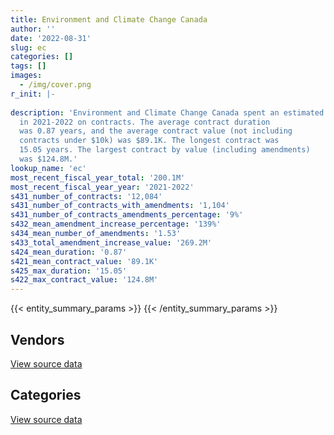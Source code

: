 ```yaml
---
title: Environment and Climate Change Canada
author: ''
date: '2022-08-31'
slug: ec
categories: []
tags: []
images:
  - /img/cover.png
r_init: |-
  
description: 'Environment and Climate Change Canada spent an estimated $200.1M
  in 2021-2022 on contracts. The average contract duration
  was 0.87 years, and the average contract value (not including
  contracts under $10k) was $89.1K. The longest contract was
  15.05 years. The largest contract by value (including amendments)
  was $124.8M.'
lookup_name: 'ec'
most_recent_fiscal_year_total: '200.1M'
most_recent_fiscal_year_year: '2021-2022'
s431_number_of_contracts: '12,084'
s431_number_of_contracts_with_amendments: '1,104'
s431_number_of_contracts_amendments_percentage: '9%'
s432_mean_amendment_increase_percentage: '139%'
s434_mean_number_of_amendments: '1.53'
s433_total_amendment_increase_value: '269.2M'
s424_mean_duration: '0.87'
s421_mean_contract_value: '89.1K'
s425_max_duration: '15.05'
s422_max_contract_value: '124.8M'
---
```


<script src="/rmarkdown-libs/htmlwidgets/htmlwidgets.js"></script>
<link href="/rmarkdown-libs/datatables-css/datatables-crosstalk.css" rel="stylesheet" />
<script src="/rmarkdown-libs/datatables-binding/datatables.js"></script>
<script src="/rmarkdown-libs/jquery/jquery-3.6.0.min.js"></script>
<link href="/rmarkdown-libs/dt-core-bootstrap/css/dataTables.bootstrap.min.css" rel="stylesheet" />
<link href="/rmarkdown-libs/dt-core-bootstrap/css/dataTables.bootstrap.extra.css" rel="stylesheet" />
<script src="/rmarkdown-libs/dt-core-bootstrap/js/jquery.dataTables.min.js"></script>
<script src="/rmarkdown-libs/dt-core-bootstrap/js/dataTables.bootstrap.min.js"></script>
<link href="/rmarkdown-libs/crosstalk/css/crosstalk.min.css" rel="stylesheet" />
<script src="/rmarkdown-libs/crosstalk/js/crosstalk.min.js"></script>
<script src="/rmarkdown-libs/htmlwidgets/htmlwidgets.js"></script>
<link href="/rmarkdown-libs/datatables-css/datatables-crosstalk.css" rel="stylesheet" />
<script src="/rmarkdown-libs/datatables-binding/datatables.js"></script>
<script src="/rmarkdown-libs/jquery/jquery-3.6.0.min.js"></script>
<link href="/rmarkdown-libs/dt-core-bootstrap/css/dataTables.bootstrap.min.css" rel="stylesheet" />
<link href="/rmarkdown-libs/dt-core-bootstrap/css/dataTables.bootstrap.extra.css" rel="stylesheet" />
<script src="/rmarkdown-libs/dt-core-bootstrap/js/jquery.dataTables.min.js"></script>
<script src="/rmarkdown-libs/dt-core-bootstrap/js/dataTables.bootstrap.min.js"></script>
<link href="/rmarkdown-libs/crosstalk/css/crosstalk.min.css" rel="stylesheet" />
<script src="/rmarkdown-libs/crosstalk/js/crosstalk.min.js"></script>

{{< entity_summary_params >}}
{{< /entity_summary_params >}}

## Vendors

<div id="htmlwidget-1" style="width:100%;height:auto;" class="datatables html-widget"></div>
<script type="application/json" data-for="htmlwidget-1">{"x":{"style":"bootstrap","filter":"none","vertical":false,"data":[["<a href=\"/vendors/1320376_ontario/\">1320376 Ontario<\/a>","<a href=\"/vendors/ab_sciex/\">AB Sciex<\/a>","<a href=\"/vendors/acart_communications/\">Acart Communications<\/a>","<a href=\"/vendors/acklands_grainger/\">Acklands Grainger<\/a>","<a href=\"/vendors/adapt_pharma_canada/\">Adapt Pharma Canada<\/a>","<a href=\"/vendors/adga_group/\">ADGA Group<\/a>","<a href=\"/vendors/advanced_business_interiors/\">Advanced Business Interiors<\/a>","<a href=\"/vendors/advanced_chippewa_technologies/\">Advanced Chippewa Technologies<\/a>","<a href=\"/vendors/aecom/\">AECOM<\/a>","<a href=\"/vendors/aeropro/\">Aeropro<\/a>","<a href=\"/vendors/agilent/\">Agilent<\/a>","<a href=\"/vendors/ainsworth/\">Ainsworth<\/a>","<a href=\"/vendors/air_liquide_canada/\">Air Liquide Canada<\/a>","<a href=\"/vendors/air_tindi/\">Air Tindi<\/a>","<a href=\"/vendors/alliance_engineering_construction/\">Alliance Engineering Construction<\/a>","<a href=\"/vendors/alpine_helicopters/\">Alpine Helicopters<\/a>","<a href=\"/vendors/als_canada/\">ALS Canada<\/a>","<a href=\"/vendors/altis_human_resources/\">Altis Human Resources<\/a>","<a href=\"/vendors/ameresco_canada/\">Ameresco Canada<\/a>","<a href=\"/vendors/anchor_qea/\">Anchor QEA<\/a>","<a href=\"/vendors/aon_reed_stenhouse/\">Aon Reed Stenhouse<\/a>","<a href=\"/vendors/arcadis_canada/\">Arcadis Canada<\/a>","<a href=\"/vendors/artemp_personnel_services/\">Artemp Personnel Services<\/a>","<a href=\"/vendors/associated_engineering/\">Associated Engineering<\/a>","<a href=\"/vendors/atco/\">ATCO<\/a>","<a href=\"/vendors/atlantic_business_interiors/\">Atlantic Business Interiors<\/a>","<a href=\"/vendors/ats_services/\">ATS Services<\/a>","<a href=\"/vendors/avi_spl_canada/\">AVI SPL Canada<\/a>","<a href=\"/vendors/avjet_holding/\">AVJET Holding<\/a>","<a href=\"/vendors/axys_technologies/\">AXYS Technologies<\/a>","<a href=\"/vendors/bdo_canada/\">BDO Canada<\/a>","<a href=\"/vendors/beckman_coulter_canada/\">Beckman Coulter Canada<\/a>","<a href=\"/vendors/bell_canada/\">Bell Canada<\/a>","<a href=\"/vendors/black_mcdonald/\">Black McDonald<\/a>","<a href=\"/vendors/bombardier/\">Bombardier<\/a>","<a href=\"/vendors/bouthillette_parizeau/\">Bouthillette Parizeau<\/a>","<a href=\"/vendors/brandt_tractor/\">Brandt Tractor<\/a>","<a href=\"/vendors/bruker/\">Bruker<\/a>","<a href=\"/vendors/bureau_veritas/\">Bureau Veritas<\/a>","<a href=\"/vendors/c_core/\">C Core<\/a>","<a href=\"/vendors/cache_computer_consulting/\">Cache Computer Consulting<\/a>","<a href=\"/vendors/calian/\">Calian<\/a>","<a href=\"/vendors/campbell_scientific_canada/\">Campbell Scientific Canada<\/a>","<a href=\"/vendors/canada_post/\">Canada Post<\/a>","<a href=\"/vendors/canadian_corps_of_commissionaires/\">Canadian Corps of Commissionaires<\/a>","<a href=\"/vendors/canadian_helicopters/\">Canadian Helicopters<\/a>","<a href=\"/vendors/canadian_north/\">Canadian North<\/a>","<a href=\"/vendors/canadian_standards_association/\">Canadian Standards Association<\/a>","<a href=\"/vendors/canon/\">Canon<\/a>","<a href=\"/vendors/cansel_survey_equipment/\">Cansel Survey Equipment<\/a>","<a href=\"/vendors/carleton_university/\">Carleton University<\/a>","<a href=\"/vendors/carmichael_engineering/\">Carmichael Engineering<\/a>","<a href=\"/vendors/cbci_telecom/\">CBCI Telecom<\/a>","<a href=\"/vendors/cbcl/\">CBCL<\/a>","<a href=\"/vendors/cdw_canada/\">CDW Canada<\/a>","<a href=\"/vendors/ch2m_hill_canada/\">CH2M Hill Canada<\/a>","<a href=\"/vendors/charron_human_resources/\">Charron Human Resources<\/a>","<a href=\"/vendors/chubb_edwards/\">Chubb Edwards<\/a>","<a href=\"/vendors/cima/\">CIMA<\/a>","<a href=\"/vendors/cision_canada/\">Cision Canada<\/a>","<a href=\"/vendors/cistel_technology/\">Cistel Technology<\/a>","<a href=\"/vendors/coco_paving/\">Coco Paving<\/a>","<a href=\"/vendors/commpower/\">CommPower<\/a>","<a href=\"/vendors/compagnie_amplexor_canada/\">Compagnie Amplexor Canada<\/a>","<a href=\"/vendors/compucom_canada/\">Compucom Canada<\/a>","<a href=\"/vendors/compugen/\">Compugen<\/a>","<a href=\"/vendors/concept_controls/\">Concept Controls<\/a>","<a href=\"/vendors/contract_community/\">Contract Community<\/a>","<a href=\"/vendors/convergint_technologies/\">Convergint Technologies<\/a>","<a href=\"/vendors/coradix_technology_consulting/\">Coradix Technology Consulting<\/a>","<a href=\"/vendors/cossette_communications/\">Cossette Communications<\/a>","<a href=\"/vendors/cpcs_transcom/\">CPCS Transcom<\/a>","<a href=\"/vendors/csdc_systems/\">CSDC Systems<\/a>","<a href=\"/vendors/cummins_canada/\">Cummins Canada<\/a>","<a href=\"/vendors/d_doyle_installations/\">D Doyle Installations<\/a>","<a href=\"/vendors/dalhousie_university/\">Dalhousie University<\/a>","<a href=\"/vendors/dasco_equipment/\">DASCO Equipment<\/a>","<a href=\"/vendors/data_communications_management/\">Data Communications Management<\/a>","<a href=\"/vendors/dbc_marine_safety_systems/\">DBC Marine Safety Systems<\/a>","<a href=\"/vendors/decisive_group/\">Decisive Group<\/a>","<a href=\"/vendors/dell_computer/\">Dell Computer<\/a>","<a href=\"/vendors/deloitte/\">Deloitte<\/a>","<a href=\"/vendors/dillon_consulting/\">Dillon Consulting<\/a>","<a href=\"/vendors/donna_cona/\">Donna Cona<\/a>","<a href=\"/vendors/dynabook_canada/\">Dynabook Canada<\/a>","<a href=\"/vendors/dynamic_personnel_consultants/\">Dynamic Personnel Consultants<\/a>","<a href=\"/vendors/ebsco_canada/\">EBSCO Canada<\/a>","<a href=\"/vendors/ecole_de_langues_abce/\">Ecole De Langues Abce<\/a>","<a href=\"/vendors/ecole_de_langues_la_cite/\">Ecole De Langues La Cite<\/a>","<a href=\"/vendors/ekos_research_associates/\">Ekos Research Associates<\/a>","<a href=\"/vendors/elsevier/\">Elsevier<\/a>","<a href=\"/vendors/emergent_biosolutions/\">Emergent Biosolutions<\/a>","<a href=\"/vendors/englobe/\">Englobe<\/a>","<a href=\"/vendors/environics_research_group/\">Environics Research Group<\/a>","<a href=\"/vendors/ernst_young/\">Ernst Young<\/a>","<a href=\"/vendors/esri/\">ESRI<\/a>","<a href=\"/vendors/excel_human_resources/\">Excel Human Resources<\/a>","<a href=\"/vendors/exp_services/\">EXP Services<\/a>","<a href=\"/vendors/facca/\">Facca<\/a>","<a href=\"/vendors/factiva/\">Factiva<\/a>","<a href=\"/vendors/fast_forward_french/\">Fast Forward French<\/a>","<a href=\"/vendors/fast_track_staffing/\">Fast Track Staffing<\/a>","<a href=\"/vendors/fca_canada/\">FCA Canada<\/a>","<a href=\"/vendors/federal_express_canada/\">Federal Express Canada<\/a>","<a href=\"/vendors/felix_technology/\">Felix Technology<\/a>","<a href=\"/vendors/fia_group/\">Fia Group<\/a>","<a href=\"/vendors/flight_fuels/\">Flight Fuels<\/a>","<a href=\"/vendors/flynn_canada/\">Flynn Canada<\/a>","<a href=\"/vendors/fmc_professionals/\">FMC Professionals<\/a>","<a href=\"/vendors/ford_motor_company/\">Ford Motor Company<\/a>","<a href=\"/vendors/francis_canada_truck_centre/\">Francis Canada Truck Centre<\/a>","<a href=\"/vendors/gartner/\">Gartner<\/a>","<a href=\"/vendors/gateway_mechanical_services/\">Gateway Mechanical Services<\/a>","<a href=\"/vendors/gc_strategies/\">GC Strategies<\/a>","<a href=\"/vendors/general_dynamics/\">General Dynamics<\/a>","<a href=\"/vendors/general_motors/\">General Motors<\/a>","<a href=\"/vendors/genome_quebec/\">Genome Quebec<\/a>","<a href=\"/vendors/getinge_canada/\">Getinge Canada<\/a>","<a href=\"/vendors/gfl_environmental/\">GFL Environmental<\/a>","<a href=\"/vendors/ghd/\">GHD<\/a>","<a href=\"/vendors/gilmore_reproductions/\">Gilmore Reproductions<\/a>","<a href=\"/vendors/global_knowledge/\">Global Knowledge<\/a>","<a href=\"/vendors/global_total_office/\">Global Total Office<\/a>","<a href=\"/vendors/global_upholstery/\">Global Upholstery<\/a>","<a href=\"/vendors/golder_associates/\">Golder Associates<\/a>","<a href=\"/vendors/goss_gilroy/\">Goss Gilroy<\/a>","<a href=\"/vendors/graw_radiosondes/\">Graw Radiosondes<\/a>","<a href=\"/vendors/graybridge_international_consulting/\">Graybridge International Consulting<\/a>","<a href=\"/vendors/great_slave_helicopters/\">Great Slave Helicopters<\/a>","<a href=\"/vendors/harnois_energies/\">Harnois Energies<\/a>","<a href=\"/vendors/hatch/\">Hatch<\/a>","<a href=\"/vendors/hemmera_envirochem/\">Hemmera Envirochem<\/a>","<a href=\"/vendors/hercules_slr/\">Hercules SLR<\/a>","<a href=\"/vendors/hexagon/\">Hexagon<\/a>","<a href=\"/vendors/holland_college/\">Holland College<\/a>","<a href=\"/vendors/honeywell/\">Honeywell<\/a>","<a href=\"/vendors/hoskin_scientific/\">Hoskin Scientific<\/a>","<a href=\"/vendors/houle_electric/\">Houle Electric<\/a>","<a href=\"/vendors/hypertec/\">Hypertec<\/a>","<a href=\"/vendors/i4c_information_technology/\">I4C Information Technology<\/a>","<a href=\"/vendors/ibiska_telecom/\">Ibiska Telecom<\/a>","<a href=\"/vendors/iceberg_networks/\">Iceberg Networks<\/a>","<a href=\"/vendors/ihs_global/\">IHS Global<\/a>","<a href=\"/vendors/illumina_canada/\">Illumina Canada<\/a>","<a href=\"/vendors/info_tech_research_group/\">Info Tech Research Group<\/a>","<a href=\"/vendors/integra_networks/\">Integra Networks<\/a>","<a href=\"/vendors/iron_mountain/\">Iron Mountain<\/a>","<a href=\"/vendors/it_net_consultants/\">IT NET Consultants<\/a>","<a href=\"/vendors/itex/\">ITEX<\/a>","<a href=\"/vendors/j_l_richards_associates/\">J L Richards Associates<\/a>","<a href=\"/vendors/john_wiley_sons/\">John Wiley Sons<\/a>","<a href=\"/vendors/joseph_elie/\">Joseph Elie<\/a>","<a href=\"/vendors/kenn_borek_air/\">Kenn Borek Air<\/a>","<a href=\"/vendors/keystone_environmental/\">Keystone Environmental<\/a>","<a href=\"/vendors/keystone_supplies_international/\">Keystone Supplies International<\/a>","<a href=\"/vendors/konica_minolta_business_solutions/\">Konica Minolta Business Solutions<\/a>","<a href=\"/vendors/kontzamanis_graumann_smith/\">Kontzamanis Graumann Smith<\/a>","<a href=\"/vendors/kubota_canada/\">Kubota Canada<\/a>","<a href=\"/vendors/kwc_architects/\">Kwc Architects<\/a>","<a href=\"/vendors/kyndryl_canada/\">Kyndryl Canada<\/a>","<a href=\"/vendors/l3harris/\">L3Harris<\/a>","<a href=\"/vendors/language_research_development_group/\">Language Research Development Group<\/a>","<a href=\"/vendors/lansdowne_technologies/\">Lansdowne Technologies<\/a>","<a href=\"/vendors/laurentian_technologies/\">Laurentian Technologies<\/a>","<a href=\"/vendors/leonardo/\">Leonardo<\/a>","<a href=\"/vendors/les_entreprises_p_e_c/\">Les Entreprises P E C<\/a>","<a href=\"/vendors/levitt_safety/\">Levitt Safety<\/a>","<a href=\"/vendors/lexisnexis_canada/\">LexisNexis Canada<\/a>","<a href=\"/vendors/liebherr_canada/\">Liebherr Canada<\/a>","<a href=\"/vendors/life_technologies/\">Life Technologies<\/a>","<a href=\"/vendors/like_10/\">Like 10<\/a>","<a href=\"/vendors/lionbridge/\">Lionbridge<\/a>","<a href=\"/vendors/lloyd_libke_law_enforcement_sales/\">Lloyd Libke Law Enforcement Sales<\/a>","<a href=\"/vendors/logistik_unicorp/\">Logistik Unicorp<\/a>","<a href=\"/vendors/lowe_martin_company/\">Lowe Martin Company<\/a>","<a href=\"/vendors/lumina_it/\">Lumina IT<\/a>","<a href=\"/vendors/luxton_construction/\">Luxton Construction<\/a>","<a href=\"/vendors/m_d_charlton/\">M D Charlton<\/a>","<a href=\"/vendors/macdonald_dettwiler_and_associates/\">Macdonald Dettwiler and Associates<\/a>","<a href=\"/vendors/manitoba_hydro/\">Manitoba Hydro<\/a>","<a href=\"/vendors/maplesoft_consulting/\">Maplesoft Consulting<\/a>","<a href=\"/vendors/maritime_fence/\">Maritime Fence<\/a>","<a href=\"/vendors/maxsys_staffing_and_consulting/\">Maxsys Staffing and Consulting<\/a>","<a href=\"/vendors/mccolman_sons_demolition/\">McColman Sons Demolition<\/a>","<a href=\"/vendors/mcelhanney_associates/\">McElhanney Associates<\/a>","<a href=\"/vendors/mdos_consulting/\">MDOS Consulting<\/a>","<a href=\"/vendors/media_q/\">Media Q<\/a>","<a href=\"/vendors/mercury_marine/\">Mercury Marine<\/a>","<a href=\"/vendors/messa_computing/\">Messa Computing<\/a>","<a href=\"/vendors/metocean_telematics/\">Metocean Telematics<\/a>","<a href=\"/vendors/mgis/\">MGIS<\/a>","<a href=\"/vendors/michael_wager_consulting/\">Michael Wager Consulting<\/a>","<a href=\"/vendors/microsoft_canada/\">Microsoft Canada<\/a>","<a href=\"/vendors/mid_canada_mod_center/\">Mid Canada Mod Center<\/a>","<a href=\"/vendors/millbrook_tactical/\">Millbrook Tactical<\/a>","<a href=\"/vendors/mindwire_systems/\">Mindwire Systems<\/a>","<a href=\"/vendors/mishkumi_technologies/\">Mishkumi Technologies<\/a>","<a href=\"/vendors/mitsubishi_motor_sales/\">Mitsubishi Motor Sales<\/a>","<a href=\"/vendors/mnp/\">MNP<\/a>","<a href=\"/vendors/mobile_resource_group/\">Mobile Resource Group<\/a>","<a href=\"/vendors/moerae_solutions/\">Moerae Solutions<\/a>","<a href=\"/vendors/morrison_hershfield/\">Morrison Hershfield<\/a>","<a href=\"/vendors/motorola_solutions_canada/\">Motorola Solutions Canada<\/a>","<a href=\"/vendors/mustang_helicopters/\">Mustang Helicopters<\/a>","<a href=\"/vendors/nadine_international/\">Nadine International<\/a>","<a href=\"/vendors/nations_translation_group/\">Nations Translation Group<\/a>","<a href=\"/vendors/nav_canada/\">NAV Canada<\/a>","<a href=\"/vendors/nimble_information_strategies/\">Nimble Information Strategies<\/a>","<a href=\"/vendors/nisha_techonologies/\">Nisha Techonologies<\/a>","<a href=\"/vendors/northern_micro/\">Northern Micro<\/a>","<a href=\"/vendors/nova_networks/\">Nova Networks<\/a>","<a href=\"/vendors/nua_office/\">NUA Office<\/a>","<a href=\"/vendors/ogilvy_montreal/\">Ogilvy Montreal<\/a>","<a href=\"/vendors/onx_enterprise_solutions/\">OnX Enterprise Solutions<\/a>","<a href=\"/vendors/oproma/\">Oproma<\/a>","<a href=\"/vendors/oracle_canada/\">Oracle Canada<\/a>","<a href=\"/vendors/orangutech/\">Orangutech<\/a>","<a href=\"/vendors/oxford_economics_usa/\">Oxford Economics USA<\/a>","<a href=\"/vendors/pacwill_environmental/\">Pacwill Environmental<\/a>","<a href=\"/vendors/paladin_group/\">Paladin Group<\/a>","<a href=\"/vendors/parsons_canada/\">Parsons Canada<\/a>","<a href=\"/vendors/pepco/\">Pepco<\/a>","<a href=\"/vendors/phaselock_systems_international/\">Phaselock Systems International<\/a>","<a href=\"/vendors/pitney_bowes/\">Pitney Bowes<\/a>","<a href=\"/vendors/pleiad_canada/\">Pleiad Canada<\/a>","<a href=\"/vendors/polaris_industries/\">Polaris Industries<\/a>","<a href=\"/vendors/port_of_spain_holdings/\">Port of Spain Holdings<\/a>","<a href=\"/vendors/portage_personnel/\">Portage Personnel<\/a>","<a href=\"/vendors/pra/\">PRA<\/a>","<a href=\"/vendors/pricewaterhouse_coopers/\">Pricewaterhouse Coopers<\/a>","<a href=\"/vendors/printers_plus/\">Printers Plus<\/a>","<a href=\"/vendors/procom_consultants/\">Procom Consultants<\/a>","<a href=\"/vendors/prologic_systems/\">Prologic Systems<\/a>","<a href=\"/vendors/proquest/\">ProQuest<\/a>","<a href=\"/vendors/prosci_canada/\">Prosci Canada<\/a>","<a href=\"/vendors/protak_consulting_group/\">Protak Consulting Group<\/a>","<a href=\"/vendors/purespirit_solutions/\">PureSpirIT Solutions<\/a>","<a href=\"/vendors/qiagen/\">QIAGEN<\/a>","<a href=\"/vendors/qmr/\">QMR<\/a>","<a href=\"/vendors/quantum_management_services/\">Quantum Management Services<\/a>","<a href=\"/vendors/queen_s_university/\">Queen’s University<\/a>","<a href=\"/vendors/quinan_construction/\">Quinan Construction<\/a>","<a href=\"/vendors/quintet_consulting/\">Quintet Consulting<\/a>","<a href=\"/vendors/r_r_international_translation/\">R R International Translation<\/a>","<a href=\"/vendors/r2i/\">R2I<\/a>","<a href=\"/vendors/rampart_international/\">Rampart International<\/a>","<a href=\"/vendors/randstad/\">Randstad<\/a>","<a href=\"/vendors/raymond_chabot_grant_thornton/\">Raymond Chabot Grant Thornton<\/a>","<a href=\"/vendors/raytheon/\">Raytheon<\/a>","<a href=\"/vendors/republic_architecture/\">Republic Architecture<\/a>","<a href=\"/vendors/rhea/\">RHEA<\/a>","<a href=\"/vendors/ricoh/\">Ricoh<\/a>","<a href=\"/vendors/riggs_engineering/\">Riggs Engineering<\/a>","<a href=\"/vendors/risk_sciences_international/\">Risk Sciences International<\/a>","<a href=\"/vendors/rohde_schwarz_canada/\">Rohde Schwarz Canada<\/a>","<a href=\"/vendors/rondar/\">Rondar<\/a>","<a href=\"/vendors/samson_associes/\">Samson Associes<\/a>","<a href=\"/vendors/sas_institute/\">SAS Institute<\/a>","<a href=\"/vendors/selex/\">Selex<\/a>","<a href=\"/vendors/sgs_axys_analytical_services/\">SGS Axys Analytical Services<\/a>","<a href=\"/vendors/sharp_electronics/\">Sharp Electronics<\/a>","<a href=\"/vendors/shi_canada/\">SHI Canada<\/a>","<a href=\"/vendors/si_systems/\">SI Systems<\/a>","<a href=\"/vendors/sierra_systems_group/\">Sierra Systems Group<\/a>","<a href=\"/vendors/simex_defence/\">Simex Defence<\/a>","<a href=\"/vendors/skillsoft_canada/\">Skillsoft Canada<\/a>","<a href=\"/vendors/slr_consulting_canada/\">SLR Consulting Canada<\/a>","<a href=\"/vendors/snc_lavalin/\">SNC Lavalin<\/a>","<a href=\"/vendors/softchoice/\">Softchoice<\/a>","<a href=\"/vendors/softsim_technologies/\">Softsim Technologies<\/a>","<a href=\"/vendors/solotech/\">Solotech<\/a>","<a href=\"/vendors/stantec/\">Stantec<\/a>","<a href=\"/vendors/steris_canada/\">STERIS Canada<\/a>","<a href=\"/vendors/stratos/\">Stratos<\/a>","<a href=\"/vendors/subaru_canada/\">Subaru Canada<\/a>","<a href=\"/vendors/summit_canada_distributors/\">Summit Canada Distributors<\/a>","<a href=\"/vendors/suncor_energy/\">Suncor Energy<\/a>","<a href=\"/vendors/supremex/\">SupremeX<\/a>","<a href=\"/vendors/sutherland_excavating/\">Sutherland Excavating<\/a>","<a href=\"/vendors/systematix_solutions/\">Systematix Solutions<\/a>","<a href=\"/vendors/systemscope/\">Systemscope<\/a>","<a href=\"/vendors/tag_hr/\">Tag HR<\/a>","<a href=\"/vendors/taligent_consulting/\">Taligent Consulting<\/a>","<a href=\"/vendors/teknion/\">Teknion<\/a>","<a href=\"/vendors/teksystems_canada/\">Teksystems Canada<\/a>","<a href=\"/vendors/telecom_computer_services/\">Telecom Computer Services<\/a>","<a href=\"/vendors/tenaquip/\">Tenaquip<\/a>","<a href=\"/vendors/teramach_technologies/\">Teramach Technologies<\/a>","<a href=\"/vendors/tetra_tech/\">Tetra Tech<\/a>","<a href=\"/vendors/the_aim_group/\">The AIM Group<\/a>","<a href=\"/vendors/the_halifax_group/\">The Halifax Group<\/a>","<a href=\"/vendors/the_mathworks/\">The Mathworks<\/a>","<a href=\"/vendors/the_right_door_consulting/\">The Right Door Consulting<\/a>","<a href=\"/vendors/the_vcan_group/\">The VCAN Group<\/a>","<a href=\"/vendors/thermo_fisher_scientific/\">Thermo Fisher Scientific<\/a>","<a href=\"/vendors/thomas_schmidt/\">Thomas Schmidt<\/a>","<a href=\"/vendors/thyssenkrupp_elevator/\">Thyssenkrupp Elevator<\/a>","<a href=\"/vendors/tiree/\">Tiree<\/a>","<a href=\"/vendors/titan_boats/\">Titan Boats<\/a>","<a href=\"/vendors/toromont/\">Toromont<\/a>","<a href=\"/vendors/totem_offisource/\">Totem Offisource<\/a>","<a href=\"/vendors/toure_cleaning_services/\">Toure Cleaning Services<\/a>","<a href=\"/vendors/toyota/\">Toyota<\/a>","<a href=\"/vendors/transwest_air/\">Transwest Air<\/a>","<a href=\"/vendors/trm_technologies/\">TRM Technologies<\/a>","<a href=\"/vendors/tundra_technical_solutions/\">Tundra Technical Solutions<\/a>","<a href=\"/vendors/turtle_island_staffing/\">Turtle Island Staffing<\/a>","<a href=\"/vendors/tyco_integrated_fire_security/\">Tyco Integrated Fire Security<\/a>","<a href=\"/vendors/united_rentals_of_canada/\">United Rentals of Canada<\/a>","<a href=\"/vendors/universal_helicopters/\">Universal Helicopters<\/a>","<a href=\"/vendors/universite_laval/\">Universite Laval<\/a>","<a href=\"/vendors/university_of_alberta/\">University of Alberta<\/a>","<a href=\"/vendors/university_of_british_columbia/\">University of British Columbia<\/a>","<a href=\"/vendors/university_of_calgary/\">University of Calgary<\/a>","<a href=\"/vendors/university_of_guelph/\">University of Guelph<\/a>","<a href=\"/vendors/university_of_new_brunswick/\">University of New Brunswick<\/a>","<a href=\"/vendors/university_of_ottawa/\">University of Ottawa<\/a>","<a href=\"/vendors/university_of_regina/\">University of Regina<\/a>","<a href=\"/vendors/university_of_saskatchewan/\">University of Saskatchewan<\/a>","<a href=\"/vendors/university_of_toronto/\">University of Toronto<\/a>","<a href=\"/vendors/university_of_waterloo/\">University of Waterloo<\/a>","<a href=\"/vendors/university_of_western_ontario/\">University of Western Ontario<\/a>","<a href=\"/vendors/vaisala_canada/\">Vaisala Canada<\/a>","<a href=\"/vendors/veritaaq_technology_house/\">Veritaaq Technology House<\/a>","<a href=\"/vendors/vwr_international/\">VWR International<\/a>","<a href=\"/vendors/waste_management_of_canada/\">Waste Management of Canada<\/a>","<a href=\"/vendors/waters/\">Waters<\/a>","<a href=\"/vendors/wesco_distribution_canada/\">WESCO Distribution Canada<\/a>","<a href=\"/vendors/westower_communications/\">WesTower Communications<\/a>","<a href=\"/vendors/wilco_contractors_southwest/\">Wilco Contractors Southwest<\/a>","<a href=\"/vendors/wolters_kluwer/\">Wolters Kluwer<\/a>","<a href=\"/vendors/workdynamics_technologies/\">WorkDynamics Technologies<\/a>","<a href=\"/vendors/wsp/\">WSP<\/a>","<a href=\"/vendors/xerox/\">Xerox<\/a>","<a href=\"/vendors/yamaha_motors_canada/\">Yamaha Motors Canada<\/a>","<a href=\"/vendors/zodiac_hurricane_technologies/\">Zodiac Hurricane Technologies<\/a>"],[24916.5,126962.18,218516.64,36046.88,15866.55,82070.74,null,583417.03,945015.59,null,1068218.64,19179.45,131088.78,644363.42,null,3802.57,132352.97,9669.47,null,null,23014.05,8996,79750.43,null,932612.37,null,2003045.74,65359.25,null,747730.12,306500.55,89830.66,295234.78,1194337.27,24732.98,19576.18,null,115139.85,56926.05,12947.97,null,24928.21,1051698.32,205061.04,532460.1,393145.69,24395.5,null,1013525.66,47464.59,70250.07,null,111996.22,44690.78,2381598.38,null,null,51793.35,15941.08,15755.24,37786.63,21809,980779.78,null,14700.1,null,null,18873.15,null,null,1386585.59,null,15109.43,386224.97,64623.5,null,144423.72,10449.08,null,null,15029.53,684731.29,null,null,null,449549.58,45128.07,33242.95,114966.69,null,323817.65,null,null,44120.83,null,849153.27,2040063.21,39971.06,null,null,48545.83,207736.06,39819.33,null,284414.13,535224.37,64619.94,null,null,null,120969.55,386398.71,5245.21,61511.63,null,null,11486,11721.79,23504,null,null,45702.85,null,33479.48,157774.63,null,2423822.3,42203.03,14855.4,20160,86231.25,null,11100.69,55128.85,null,270467.55,1287067.93,null,248720.66,231413.07,null,null,149290.73,27769.77,61224.19,266643.91,117716.86,90068.56,23521.35,null,null,19983.75,12913.26,24496.5,171795.98,45597.7,null,null,72225.48,null,153443.98,188229.03,null,null,18470677.4,null,null,null,5535.87,23359.91,null,218313.16,22218.64,114309.29,null,206972.5,null,null,8064,null,589814.06,null,37524.41,null,34674.15,242731.57,54959.08,29693.3,null,278032.28,null,null,506414.67,null,null,189413.11,53394.08,null,null,273921.46,1482351.73,44040.99,11144.34,857.19,null,null,null,78951.26,517044.31,205462.76,73616.7,65875.88,null,null,97098.95,null,2787.22,903168.15,1399931.17,93345.66,null,null,null,3770.54,null,12235.15,null,111785.04,57527.6,25000,49435.96,null,1470.19,10110.38,null,null,null,12625.92,124281.57,null,42831.12,null,null,null,null,115828.48,37479.16,141721.06,52500,52453.26,null,78925.59,137361.68,218264.88,null,587869.27,105546.36,86225.61,12270432.18,864076.73,5979.1,24998.32,74434.82,11228.53,36555.5,48046.33,null,392711.09,48065.45,50550.66,null,82521.61,23961.76,76744,30151.85,24097.25,null,16273.08,null,1192458.75,84457.91,959357.86,236078.88,93759.41,837682.87,33773.05,null,357682.06,null,null,302542.35,50025.97,null,14486.85,843943,23569.88,28113.23,88341.43,null,277771.86,73606.59,311539.19,123483.41,null,428756.13,110625.79,130548.24,null,null,null,79541.61,171815.03,20000,24900.03,105837.89,28085.3,166970.84,43743.75,59727.08,120117.78,97722.86,63466.5,993908.28,33309.89,93750.57,29927.53,921472.59,21470,133217.96,null,440.52,14405.93,107853.89,129988.91,null,null],[14096.75,556500.48,101454.16,23401.95,null,83231.65,104506.28,27885.49,35190,174509.08,2534386.53,23946.32,314562.95,792245.29,null,22447.43,276032.5,85581.91,15262.91,39249.88,30820.55,null,null,160039.08,936077.69,68984.47,1830201.44,11330.08,null,1486179.69,491197.69,null,296043.64,34445.17,null,31583.82,null,34557.78,16051.65,14110.72,null,24285.92,815869.82,279287.89,4048812.75,1428922.27,null,null,949436.13,41926.73,48839.76,1761.51,null,17240.51,157687.25,16400.6,90487.5,12075,22515.15,118575.97,131713.38,null,1063678.46,null,null,null,14030.76,11635.36,null,15146.47,1331883.22,28718.46,28109.9,389276.01,64800.55,24261.1,347295.68,null,null,null,11178.11,202203.02,102881.63,null,null,12592.5,145791.97,34733.17,277370.07,36740.61,463904.12,null,null,26124.17,null,1524910.42,2470877.8,null,160460,null,10746.67,118558.53,79807.83,null,240835.77,59652.38,17465.18,null,25150.78,1126308.79,null,397817.09,5259.58,310929.6,168779.69,41658.89,10231.63,10162.86,null,null,null,19499.76,null,39652.08,7080.46,6157.99,2340277.25,15828.47,514039.54,14716.8,null,null,88046.41,60175.77,null,null,2363001.12,null,217895.86,170332.39,43438.99,28743.75,56964.55,601158.14,33572.7,null,198640,90315.32,null,null,null,884308.5,12018.78,12518.1,7183.67,75246.21,null,null,null,null,null,295653.99,null,73972.97,18509449.66,24144.75,5332.16,null,621.84,null,null,315908.52,null,114622.46,null,55719.28,null,16872.62,51640.23,null,591429.98,13524,73291.36,null,12600,244737.62,55515.63,null,null,247548.85,35842.72,null,3041689.35,24689.87,21000,null,null,null,21000,479690.21,1894063.66,65326.78,159447.32,81679.11,null,null,null,103887.2,561939.47,126161.02,30295.27,null,null,null,97364.98,399697.14,67306.88,909420.4,1867011.81,23689.78,24973,null,85240.11,null,null,null,null,70058.15,262758.04,24203.47,4723.36,247664.35,26704.96,12321.63,null,null,153487.27,12018.25,215420.66,35817.01,110071.81,null,68988.33,48816,null,36468.4,37581.84,56610.81,52500,79479.67,null,55486.79,null,383502.06,12654.48,1462817.12,16405.28,97652.22,12304049.81,919833.59,null,1392154.89,1078384.5,324417.21,null,91539.07,24860,1496019.71,180713.89,null,80475.6,217111.94,91778.32,162855.92,null,null,null,14650.93,null,1077397.81,197191.71,1012478.77,422151.81,283424.93,null,2141985.26,null,231690.22,13653.29,105194.03,39995.15,46223.72,211907.75,null,1552427.54,null,9080.05,65032.36,null,225539.69,null,312392.72,164555.03,33332.26,197392.98,130189.83,88211.85,15585.25,11113.89,63550.15,43608.89,123163.34,42730,21420,16676.61,49633.95,114305.36,null,68923.13,192851.76,133581.12,null,1278869.17,304785.49,97035.04,29472.88,546136.68,null,217678.88,null,12402.19,8235.81,122638.57,73681.2,11260.15,null],[null,83177.47,null,null,null,138472.83,null,75761.62,null,199198.65,1332540.06,24544.87,790185.63,689851.72,17515,76039.7,92424.31,243750.86,null,null,16729.33,null,null,113850.45,843164.51,null,1428055.32,25395.44,null,1374975.46,99824.26,null,295234.78,34351.06,76436.12,37941.75,27632.63,32869.94,5462.66,11891.43,51949.37,null,922255.42,241225.72,3823984.86,1195386.49,null,11500.73,951710.49,14840.97,200149,21431.73,null,24253.5,83179.91,70426.13,null,13731.19,null,73542.83,null,null,1060772.23,null,null,17766.06,null,68627.13,null,1022067.49,952025,null,37386.24,326277.02,45200,30044,272667.3,null,10201.64,65705.64,11033.29,191030.1,346113.01,65719.71,5035218.3,10929.11,147427.31,15368.46,264939.07,3736.33,431600.64,16712.77,10235.74,null,54771.22,221851.52,2392745.06,null,null,10156.2,35625.69,42307.07,249658.02,67800,332353.95,129601.91,15469.7,null,null,558087.81,null,108353.08,4235,null,null,509422.86,null,13448.76,29400,null,24384.18,32684.95,20304.17,null,70149.54,127322.37,2333883.05,87334.06,554708.91,null,null,61427.1,21248.46,60011.36,null,63299.19,2325045.1,null,191023.93,172742.13,null,null,83930.74,28764.02,null,null,21900,37982.3,11537.51,11852.29,69829.08,23366.89,168876.67,null,13525.77,85116.42,30788.49,95688.4,null,null,null,321122.65,39520.13,46761.1,18572070.32,null,64386.79,null,null,null,null,308530.17,null,114309.29,39411.13,181072.64,29400,null,10681.36,16885.6,478517.48,null,99579.72,null,48324.15,244068.93,57487.5,13073.74,null,69037.56,16542.8,null,3398817.17,null,null,null,null,null,null,478379.58,1819219.83,81933.11,491428.73,191360.93,130277.42,40290.74,null,61829.16,626301.39,538650.52,null,22620.23,null,22201.49,97098.95,872234.5,47437.48,906935.65,1955971.16,32994.16,null,1702.52,125310.21,null,19894.46,60387.46,449321.9,95177.94,334714.75,259843.5,4710.45,246987.67,null,null,null,null,159262.1,null,104307.02,null,46843.25,null,7929.69,null,106377.6,null,1153638.68,null,null,23199.75,38194.7,45096.13,null,357526.93,null,1272958.67,55938.07,78346.25,12270432.18,934262.46,null,11310.59,2459210.56,2388.81,null,41108.46,39550,1417783.11,115488.21,null,null,13797,52427.76,301695.85,null,null,20130.18,null,null,909171.83,242097.38,null,425677.95,1414.3,43486.92,33477.41,23814.25,124585.21,35759.07,300119.75,56605.7,132998.28,57165.25,null,2109601.47,null,8743.34,105496.94,102539.06,1603405.32,null,311539.19,247107.35,81305.56,293125.07,null,41763.84,49545.98,null,74227.65,118414.84,37875.13,220791.85,80913.65,30224.44,39890.53,42363.31,null,96928.41,187872.39,174136.83,76595.6,1852341.52,303952.74,91845.67,31835.04,789784.36,null,204116.54,74414.94,null,39553.55,99025.6,48600.18,3868.77,18927.3],[null,99096.03,null,null,null,173063.68,237565.85,157412.02,null,199198.65,1296612.62,25084.1,945171.64,979286.61,null,14603.89,161230.94,1024474.95,22600,null,12837.55,null,69496.25,95391.27,883793.46,null,1286045.52,179639.16,21832.52,896294.48,116380.66,null,295234.78,16167,null,null,350013.37,206649.82,47045.51,51671.07,156706.77,null,929282.25,147674.29,3306958.54,1793374.13,null,28363.27,840076.79,93583.23,95606.62,null,null,660871.68,39510.78,53060.78,15255,6714.31,38605.74,45053.75,null,null,1060772.23,16949.88,null,48858.78,null,null,49157.78,993074,5927088.1,null,46739.03,295995.02,33719.71,null,896938.48,null,null,39878.22,108226.31,160140.75,196551.67,123586.12,1489070.33,null,77558.6,139704.24,654434.69,null,839722.43,17940,35898.36,39922.09,19617.61,1680676.41,2635544.45,null,null,10460.88,229883.41,106033.47,null,129950,529710.94,null,85834.14,275079.29,null,1927661.8,null,117831.57,4235,null,null,1546412.02,66317.87,13448.76,null,64590.89,null,49251.05,126573.77,null,209741.3,113925.62,2333883.05,227453.47,809398.66,null,null,null,null,60667.11,11800,59335.16,2067818.67,6482.61,116070.09,37727.43,63280,null,244202.64,338627.59,null,null,88429.61,102692.9,12496.12,49384.55,372580.72,22623.11,344223.46,39049.5,16135.56,78932.7,72972.72,null,null,26170.33,null,345989.9,68898.77,81862.62,18809791.21,null,null,4415.63,null,45164.01,10416.43,337104.97,null,33413.22,243814.63,740291.14,75967.5,null,null,10414.4,null,3216.27,152993.92,48313.15,54335.05,244068.93,167671.88,null,45158.39,null,87507.48,209397.35,4129998.92,null,null,null,null,33614.42,null,478379.58,3676901,66452.11,1678124.48,46922.4,279713.28,83475.87,22162.69,31705.43,257989.6,904170.93,null,50133.54,467901.64,null,150015.58,1037900.06,63181.44,905920.14,null,252.77,null,22294.94,151845.63,null,51788.66,170805.09,null,50076.52,438733.18,null,6207.35,559495.63,null,13817.35,19269.81,153202.12,391201.4,null,76613.68,null,null,398404.68,32346.25,null,null,45350.19,2184921.42,63667.96,null,null,null,21112.84,null,42243.82,null,1272958.67,137552.5,88383.25,12270432.18,595333.33,null,13811.95,2173752.24,209468.25,null,37480.55,null,415854.13,136924.73,null,null,159358.47,37339.43,214721.85,null,null,11369.82,14243.09,30762.5,869220.7,124870.03,null,364173.9,514342.5,454577.78,18197.47,null,459553.42,39954.47,96394.9,23308.23,61888.45,256603.85,null,2759856.84,265764.71,10778.89,105496.94,28710.94,172297.35,null,474916.06,202258.58,null,311998.81,null,185528.24,61310.57,63823.26,null,43019.81,105651.21,138118.88,34130.25,56179.48,62209.22,81610.45,null,250572.95,109125.23,66607.7,67191.9,1665043.3,303952.74,194094.73,30705.04,252664.93,null,81991.81,52088.33,null,29516.96,74530.03,19703.23,82553.17,null]],"container":"<table class=\"table table-striped table-hover row-border order-column display\">\n  <thead>\n    <tr>\n      <th>Vendor<\/th>\n      <th>2018-2019<\/th>\n      <th>2019-2020<\/th>\n      <th>2020-2021<\/th>\n      <th>2021-2022<\/th>\n    <\/tr>\n  <\/thead>\n<\/table>","options":{"order":[[4,"desc"]],"pageLength":10,"autoWidth":true,"columnDefs":[{"targets":1,"render":"function(data, type, row, meta) {\n    return type !== 'display' ? data : DTWidget.formatCurrency(data, \"$\", 2, 3, \",\", \".\", true, null);\n  }"},{"targets":2,"render":"function(data, type, row, meta) {\n    return type !== 'display' ? data : DTWidget.formatCurrency(data, \"$\", 2, 3, \",\", \".\", true, null);\n  }"},{"targets":3,"render":"function(data, type, row, meta) {\n    return type !== 'display' ? data : DTWidget.formatCurrency(data, \"$\", 2, 3, \",\", \".\", true, null);\n  }"},{"targets":4,"render":"function(data, type, row, meta) {\n    return type !== 'display' ? data : DTWidget.formatCurrency(data, \"$\", 2, 3, \",\", \".\", true, null);\n  }"},{"width":"16%","targets":[1,2,3,4]},{"className":"dt-right","targets":[1,2,3,4]}],"orderClasses":false}},"evals":["options.columnDefs.0.render","options.columnDefs.1.render","options.columnDefs.2.render","options.columnDefs.3.render"],"jsHooks":[]}</script>
<p class="text-right">
<a href="https://github.com/GoC-Spending/contracts-data/tree/main/data/out/departments/ec/summary_by_fiscal_year_by_vendor.csv" class="source-data-link btn btn-link">View source data</a>
</p>

## Categories

<div id="htmlwidget-2" style="width:100%;height:auto;" class="datatables html-widget"></div>
<script type="application/json" data-for="htmlwidget-2">{"x":{"style":"bootstrap","filter":"none","vertical":false,"data":[["<a href=\"/categories/other/\">(Other)<\/a>","<a href=\"/categories/facilities_and_construction/\">Facilities and construction<\/a>","<a href=\"/categories/office_management/\">Office management<\/a>","<a href=\"/categories/professional_services/\">Professional services<\/a>","<a href=\"/categories/information_technology/\">Information technology<\/a>","<a href=\"/categories/medical/\">Medical<\/a>","<a href=\"/categories/transportation_and_logistics/\">Transportation and logistics<\/a>","<a href=\"/categories/industrial_products_and_services/\">Industrial products and services<\/a>","<a href=\"/categories/travel/\">Travel<\/a>","<a href=\"/categories/security_and_protection/\">Security and protection<\/a>","<a href=\"/categories/human_capital/\">Human capital<\/a>"],[13469.57,44306554.93,4008351.77,38326810.83,18459997.18,89342.48,6589078.17,21311761.42,490639.36,833200.82,4552284.66],[1014.62,42977646.17,6482980.06,44856885.08,19747425.46,55132.45,15051783.85,27766433.63,237312.06,4054901.89,5287274.42],[null,46221162.82,2924476.92,53258841.99,24161082.11,27485.81,14576879.21,26725856.23,19882.31,3870263.62,5535366.17],[null,49013484.62,4956754.83,59873217.16,29693867.12,36962.9,19596110.91,24791250.82,57096.06,3318102.31,8761576.22]],"container":"<table class=\"table table-striped table-hover row-border order-column display\">\n  <thead>\n    <tr>\n      <th>Category<\/th>\n      <th>2018-2019<\/th>\n      <th>2019-2020<\/th>\n      <th>2020-2021<\/th>\n      <th>2021-2022<\/th>\n    <\/tr>\n  <\/thead>\n<\/table>","options":{"order":[[4,"desc"]],"dom":"t","pageLength":30,"autoWidth":true,"columnDefs":[{"targets":1,"render":"function(data, type, row, meta) {\n    return type !== 'display' ? data : DTWidget.formatCurrency(data, \"$\", 2, 3, \",\", \".\", true, null);\n  }"},{"targets":2,"render":"function(data, type, row, meta) {\n    return type !== 'display' ? data : DTWidget.formatCurrency(data, \"$\", 2, 3, \",\", \".\", true, null);\n  }"},{"targets":3,"render":"function(data, type, row, meta) {\n    return type !== 'display' ? data : DTWidget.formatCurrency(data, \"$\", 2, 3, \",\", \".\", true, null);\n  }"},{"targets":4,"render":"function(data, type, row, meta) {\n    return type !== 'display' ? data : DTWidget.formatCurrency(data, \"$\", 2, 3, \",\", \".\", true, null);\n  }"},{"width":"16%","targets":[1,2,3,4]},{"className":"dt-right","targets":[1,2,3,4]}],"orderClasses":false,"lengthMenu":[10,25,30,50,100]}},"evals":["options.columnDefs.0.render","options.columnDefs.1.render","options.columnDefs.2.render","options.columnDefs.3.render"],"jsHooks":[]}</script>
<p class="text-right">
<a href="https://github.com/GoC-Spending/contracts-data/tree/main/data/out/departments/ec/summary_by_fiscal_year_by_category.csv" class="source-data-link btn btn-link">View source data</a>
</p>
